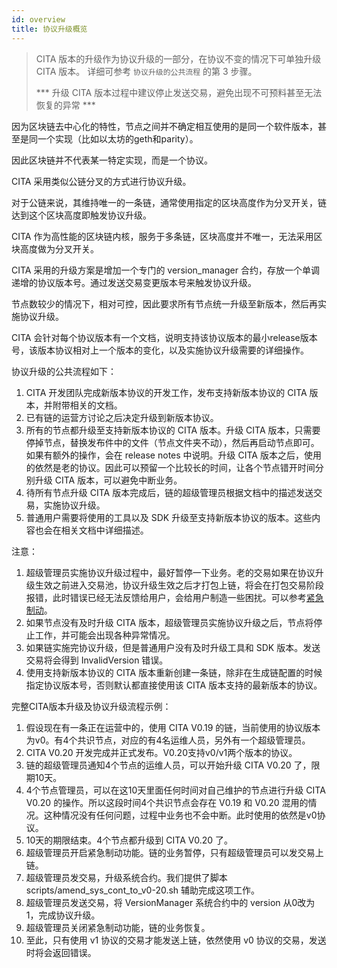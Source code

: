 ```yaml
---
id: overview
title: 协议升级概览
---
```


> CITA 版本的升级作为协议升级的一部分，在协议不变的情况下可单独升级 CITA 版本。 详细可参考 `协议升级的公共流程` 的第 3 步骤。
> 
> *** 升级 CITA 版本过程中建议停止发送交易，避免出现不可预料甚至无法恢复的异常 ***

因为区块链去中心化的特性，节点之间并不确定相互使用的是同一个软件版本，甚至是同一个实现（比如以太坊的geth和parity）。

因此区块链并不代表某一特定实现，而是一个协议。

CITA 采用类似公链分叉的方式进行协议升级。

对于公链来说，其维持唯一的一条链，通常使用指定的区块高度作为分叉开关，链达到这个区块高度即触发协议升级。

CITA 作为高性能的区块链内核，服务于多条链，区块高度并不唯一，无法采用区块高度做为分叉开关。

CITA 采用的升级方案是增加一个专门的 version_manager 合约，存放一个单调递增的协议版本号。通过发送交易变更版本号来触发协议升级。

节点数较少的情况下，相对可控，因此要求所有节点统一升级至新版本，然后再实施协议升级。

CITA 会针对每个协议版本有一个文档，说明支持该协议版本的最小release版本号，该版本协议相对上一个版本的变化，以及实施协议升级需要的详细操作。

协议升级的公共流程如下：

1. CITA 开发团队完成新版本协议的开发工作，发布支持新版本协议的 CITA 版本，并附带相关的文档。
2. 已有链的运营方讨论之后决定升级到新版本协议。
3. 所有的节点都升级至支持新版本协议的 CITA 版本。升级 CITA 版本，只需要停掉节点，替换发布件中的文件（节点文件夹不动），然后再启动节点即可。如果有额外的操作，会在 release notes 中说明。升级 CITA 版本之后，使用的依然是老的协议。因此可以预留一个比较长的时间，让各个节点错开时间分别升级 CITA 版本，可以避免中断业务。
4. 待所有节点升级 CITA 版本完成后，链的超级管理员根据文档中的描述发送交易，实施协议升级。
5. 普通用户需要将使用的工具以及 SDK 升级至支持新版本协议的版本。这些内容也会在相关文档中详细描述。

注意：

1. 超级管理员实施协议升级过程中，最好暂停一下业务。老的交易如果在协议升级生效之前进入交易池，协议升级生效之后才打包上链，将会在打包交易阶段报错，此时错误已经无法反馈给用户，会给用户制造一些困扰。可以参考[紧急制动](../system/emg-brake)。
2. 如果节点没有及时升级 CITA 版本，超级管理员实施协议升级之后，节点将停止工作，并可能会出现各种异常情况。
3. 如果链实施完协议升级，但是普通用户没有及时升级工具和 SDK 版本。发送交易将会得到 InvalidVersion 错误。
4. 使用支持新版本协议的 CITA 版本重新创建一条链，除非在生成链配置的时候指定协议版本号，否则默认都直接使用该 CITA 版本支持的最新版本的协议。

完整CITA版本升级及协议升级流程示例：

1. 假设现在有一条正在运营中的，使用 CITA V0.19 的链，当前使用的协议版本为v0。有4个共识节点，对应的有4名运维人员，另外有一个超级管理员。
2. CITA V0.20 开发完成并正式发布。V0.20支持v0/v1两个版本的协议。
3. 链的超级管理员通知4个节点的运维人员，可以开始升级 CITA V0.20 了，限期10天。
4. 4个节点管理员，可以在这10天里面任何时间对自己维护的节点进行升级 CITA V0.20 的操作。所以这段时间4个共识节点会存在 V0.19 和 V0.20 混用的情况。这种情况没有任何问题，过程中业务也不会中断。此时使用的依然是v0协议。
5. 10天的期限结束。4个节点都升级到 CITA V0.20 了。
6. 超级管理员开启紧急制动功能。链的业务暂停，只有超级管理员可以发交易上链。
7. 超级管理员发交易，升级系统合约。我们提供了脚本 scripts/amend_sys_cont_to_v0-20.sh 辅助完成这项工作。
8. 超级管理员发送交易，将 VersionManager 系统合约中的 version 从0改为1，完成协议升级。
9. 超级管理员关闭紧急制动功能，链的业务恢复。
10. 至此，只有使用 v1 协议的交易才能发送上链，依然使用 v0 协议的交易，发送时将会返回错误。